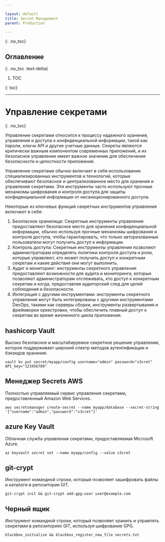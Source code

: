 ```yaml
---

layout: default
title: Secret Management
parent: Production

---
```


{: .no_toc}

## Оглавление

{: .no_toc .text-delta}

1. TOC

{: toc}

---

# Управление секретами

{: .no_toc}

Управление секретами относится к процессу надежного хранения, управления и доступа к конфиденциальной информации, такой как пароли, ключи API и другие учетные данные.
Секреты являются критически важным компонентом современных приложений, и их безопасное управление имеет важное значение для обеспечения безопасности и целостности приложения.

Управление секретами обычно включает в себя использование специализированных инструментов и технологий, которые обеспечивают безопасное и централизованное место для хранения и управления секретами.
Эти инструменты часто используют прочные механизмы шифрования и контроля доступа для защиты конфиденциальной информации от несанкционированного доступа.

Некоторые из ключевых функций секретных инструментов управления включают в себя:

1. Безопасное хранилище: Секретные инструменты управления предоставляют безопасное место для хранения конфиденциальной информации, обычно используя прочные механизмы шифрования и контроля доступа, чтобы гарантировать, что только авторизованные пользователи могут получить доступ к информации.
2. Контроль доступа: Секретные инструменты управления позволяют администраторам определять политики контроля доступа и роли, которые управляют, кто может получить доступ к конкретным секретам и какие действия они могут выполнить.
3. Аудит и мониторинг: инструменты секретного управления предоставляют возможности для аудита и мониторинга, которые позволяют администраторам отслеживать, кто доступ к конкретным секретам и когда, предоставляя аудиторский след для целей соблюдения и безопасности.
4. Интеграция с другими инструментами: инструменты секретного управления могут быть интегрированы с другими инструментами DevOps, такими как серверы сборки, инструменты развертывания и фреймворки оркестровки, чтобы обеспечить плавный доступ к секретам во время жизненного цикла приложения.

## hashicorp Vault

Высоко безопасное и масштабируемое секретное решение управления, которое поддерживает широкий спектр методов аутентификации и бэкэндов хранения.

```
vault kv put secret/myapp/config username="admin" password="s3cret" API_key="123456789"
```

## Менеджер Secrets AWS

Полностью управляемый сервис управления секретами, предоставленный Amazon Web Services.

```
aws secretsmanager create-secret --name myapp/database --secret-string '{"username":"admin","password":"s3cret"}'
```

## azure Key Vault

Облачная служба управления секретами, предоставляемая Microsoft Azure.

```
az keyvault secret set --name myapp/config --value s3cret
```

## git-crypt

Инструмент командной строки, который позволяет зашифровать файлы и каталоги в репозитории GIT.

```
git-crypt init && git-crypt add-gpg-user user@example.com
```

## Черный ящик

Инструмент командной строки, который позволяет хранить и управлять секретами в репозиториях GIT, используя шифрование GPG.

```
blackbox_initialize && blackbox_register_new_file secrets.txt
```